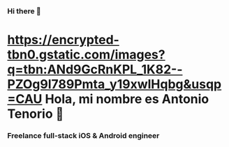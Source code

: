 ### Hi there 👋

# https://encrypted-tbn0.gstatic.com/images?q=tbn:ANd9GcRnKPL_1K82--PZOg9l789Pmta_y19xwlHqbg&usqp=CAU Hola, mi nombre es Antonio Tenorio 👋
### Freelance full-stack iOS & Android engineer

<!--
**Antonio-Gabino/Antonio-Gabino** is a ✨ _special_ ✨ repository because its `README.md` (this file) appears on your GitHub profile.
Here are some ideas to get you started:

- 🔭 I’m currently working on ...
- 🌱 I’m currently learning ...
- 👯 I’m looking to collaborate on ...
- 🤔 I’m looking for help with ...
- 💬 Ask me about ...
- 📫 How to reach me: ...
- 😄 Pronouns: ...
- ⚡ Fun fact: ...
-->
